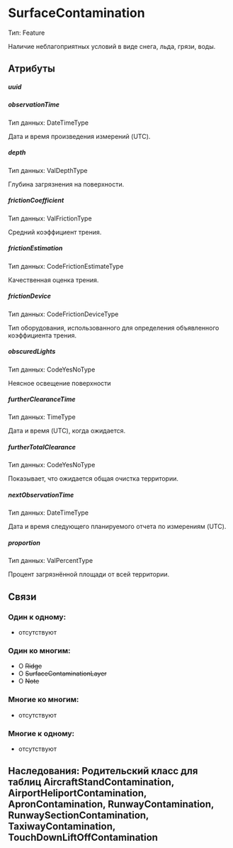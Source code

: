 SurfaceContamination
====
Тип: Feature

Наличие неблагоприятных условий в виде снега, льда, грязи, воды.

## Атрибуты

##### uuid

##### observationTime
Тип данных: DateTimeType

Дата и время произведения измерений (UTC).

##### depth
Тип данных:  ValDepthType

Глубина загрязнения на поверхности.

##### frictionCoefficient
Тип данных: ValFrictionType

Средний коэффициент трения.

##### frictionEstimation
Тип данных: CodeFrictionEstimateType

Качественная оценка трения.

##### frictionDevice
Тип данных: CodeFrictionDeviceType

Тип оборудования, использованного для определения объявленного коэффициента трения.

##### obscuredLights
Тип данных: CodeYesNoType

Неясное освещение поверхности

##### furtherClearanceTime
Тип данных: TimeType

Дата и время (UTC), когда ожидается.

##### furtherTotalClearance
Тип данных: CodeYesNoType

Показывает, что ожидается общая очистка территории.

##### nextObservationTime
Тип данных: DateTimeType

Дата и время следующего планируемого отчета по измерениям (UTC).

##### proportion
Тип данных: ValPercentType

Процент загрязнённой площади от всей территории.


## Связи

### Один к одному:

- отсутствуют

### Один ко многим:
- O ~~Ridge~~
- O ~~SurfaceContaminationLayer~~
- O ~~Note~~

### Многие ко многим:

- отсутствуют

### Многие к одному:

- отсутствуют

## Наследования: Родительский класс для таблиц AircraftStandContamination, AirportHeliportContamination, ApronContamination, RunwayContamination, RunwaySectionContamination, TaxiwayContamination, TouchDownLiftOffContamination
